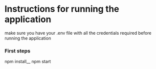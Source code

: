 # Instructions for running the application

make sure you have your .env file with all the credentials required before running the application

### First steps

npm install\_\_
npm start
